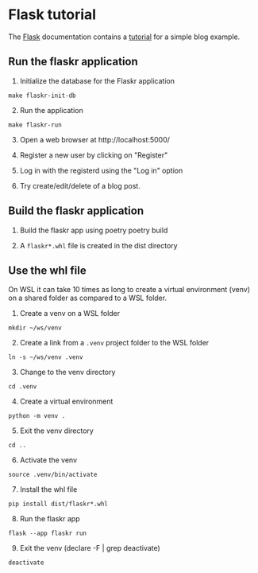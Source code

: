 # Flask tutorial

The [Flask][100] documentation contains a [tutorial][110] for a
simple blog example.

[100]: https://flask.palletsprojects.com/en/3.0.x/

[110]: https://flask.palletsprojects.com/en/3.0.x/tutorial/

## Run the flaskr application

1. Initialize the database for the Flaskr application

```
make flaskr-init-db
```

2. Run the application

```
make flaskr-run
```

3. Open a web browser at http://localhost:5000/

4. Register a new user by clicking on "Register"

5. Log in with the registerd using the "Log in" option

6. Try create/edit/delete of a blog post.

## Build the flaskr application

1. Build the flaskr app using poetry
poetry build

2. A `flaskr*.whl` file is created in the dist directory

## Use the whl file

On WSL it can take 10 times as long to create a virtual environment (venv) on a shared folder as compared to a WSL folder.

1. Create a venv on a WSL folder

```
mkdir ~/ws/venv
```

2. Create a link from a `.venv` project folder to the WSL folder

```
ln -s ~/ws/venv .venv
```

3. Change to the venv directory

```
cd .venv
```

4. Create a virtual environment

```
python -m venv .
```

5. Exit the venv directory

```
cd ..
```

6. Activate the venv

```
source .venv/bin/activate
```

7. Install the whl file

```
pip install dist/flaskr*.whl
```

8. Run the flaskr app

```
flask --app flaskr run
```

9. Exit the venv (declare -F | grep deactivate)

```
deactivate
```

